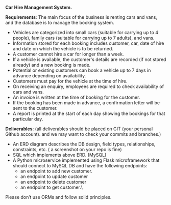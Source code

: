 **Car Hire Management System.**

**Requirements**: 
The main focus of the business is renting cars and vans, and the database is to manage the booking system.  
* Vehicles are categorized into small cars (suitable for carrying up to 4 people), family cars (suitable for carrying up to 7 adults), and vans. 
* Information stored for each booking includes customer, car, date of hire and date on which the vehicle is to be returned. 
* A customer cannot hire a car for longer than a week. 
* If a vehicle is available, the customer's details are recorded (if not stored already) and a new booking is made.  
* Potential or existing customers can book a vehicle up to 7 days in advance depending on availability. 
* Customers must pay for the vehicle at the time of hire. 
* On receiving an enquiry, employees are required to check availability of cars and vans. 
* An invoice is written at the time of booking for the customer.  
* If the booking has been made in advance, a confirmation letter will be sent to the customer. 
* A report is printed at the start of each day showing the bookings for that particular day.  


**Deliverables**: (all deliverables should be placed on GIT (your personal Github account). and we may want to check your commits and branches.)
* An ERD diagram describes the DB design, field types, relationships, constraints, etc. ( a screenshot on your repo is fine)
* SQL which implements above ERD. (MySQL)
* A Python microservice implemented using Flask microframework that should connect to MySQL DB and have the following endpoints:
  * an endpoint to add new customer.
  * an endpoint to update customer
  * an endpoint to delete customer
  * an endpoint to get customer.\
  
Please don’t use ORMs and follow solid principles.